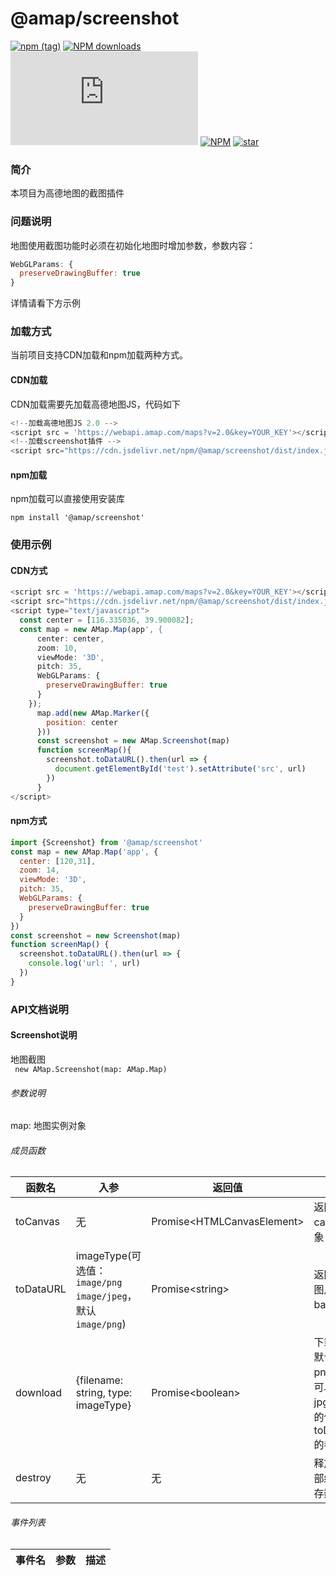 # @amap/screenshot
[![npm (tag)](https://img.shields.io/npm/v/@amap/screenshot)](https://www.npmjs.org/package/@amap/screenshot)
[![NPM downloads](http://img.shields.io/npm/dm/@amap/screenshot.svg)](https://npmjs.org/package/@amap/screenshot)
![JS gzip size](http://img.badgesize.io/https://unpkg.com/@amap/screenshot/dist/index.js?compression=gzip&label=gzip%20size:%20JS)
[![NPM](https://img.shields.io/npm/l/@amap/screenshot)](https://github.com/AMap-Web/amap-screeshot)
[![star](https://badgen.net/github/stars/amap-web/amap-screeshot)](https://github.com/AMap-Web/amap-screeshot)

### 简介
本项目为高德地图的截图插件

### 问题说明
地图使用截图功能时必须在初始化地图时增加参数，参数内容：
```js
WebGLParams: {
  preserveDrawingBuffer: true
}
```
详情请看下方示例

### 加载方式
当前项目支持CDN加载和npm加载两种方式。

#### CDN加载
CDN加载需要先加载高德地图JS，代码如下
```js
<!--加载高德地图JS 2.0 -->
<script src = 'https://webapi.amap.com/maps?v=2.0&key=YOUR_KEY'></script>
<!--加载screenshot插件 -->
<script src="https://cdn.jsdelivr.net/npm/@amap/screenshot/dist/index.js"></script>
```

#### npm加载
npm加载可以直接使用安装库
```shell
npm install '@amap/screenshot'
```

### 使用示例

#### CDN方式
```js
<script src = 'https://webapi.amap.com/maps?v=2.0&key=YOUR_KEY'></script>
<script src="https://cdn.jsdelivr.net/npm/@amap/screenshot/dist/index.js"></script>
<script type="text/javascript">
  const center = [116.335036, 39.900082];
  const map = new AMap.Map(app', {
      center: center,
      zoom: 10,
      viewMode: '3D',
      pitch: 35,
      WebGLParams: {
        preserveDrawingBuffer: true
      }
    });
      map.add(new AMap.Marker({
        position: center
      }))
      const screenshot = new AMap.Screenshot(map)
      function screenMap(){
        screenshot.toDataURL().then(url => {
          document.getElementById('test').setAttribute('src', url)
        })
      }
</script>
```

#### npm方式
```js
import {Screenshot} from '@amap/screenshot'
const map = new AMap.Map('app', {
  center: [120,31],
  zoom: 14,
  viewMode: '3D',
  pitch: 35,
  WebGLParams: {
    preserveDrawingBuffer: true
  }
})
const screenshot = new Screenshot(map)
function screenMap() {
  screenshot.toDataURL().then(url => {
    console.log('url: ', url)
  })
}
```

### API文档说明

#### Screenshot说明
地图截图<br/>
``  new AMap.Screenshot(map: AMap.Map)  ``<br/>
###### 参数说明
map: 地图实例对象<br/>

###### 成员函数

| 函数名       | 入参                                                    | 返回值                          | 描述                                              |
|-----------|-------------------------------------------------------|------------------------------|-------------------------------------------------|
| toCanvas  | 无                                                     | Promise\<HTMLCanvasElement\> | 返回生成的canvas对象                                   |
| toDataURL | imageType(可选值：`image/png` `image/jpeg`，默认`image/png`) | Promise\<string\>              | 返回生成的图片的base64值                                 |
| download  | {filename: string, type: imageType}                            | Promise\<boolean\>             | 下载文件，默认下载png格式，可以修改为jpg，type的值与上面toDataURL的参数一致 |
| destroy   | 无 | 无 | 释放对象内部缓存的内存数据 |
###### 事件列表

| 事件名 | 参数 | 描述 |
| ---- | ---- | ---- |

